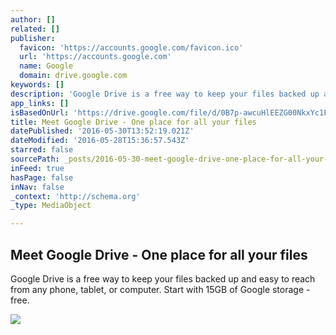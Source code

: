 ```yaml
---
author: []
related: []
publisher:
  favicon: 'https://accounts.google.com/favicon.ico'
  url: 'https://accounts.google.com'
  name: Google
  domain: drive.google.com
keywords: []
description: 'Google Drive is a free way to keep your files backed up and easy to reach from any phone, tablet, or computer. Start with 15GB of Google storage - free.'
app_links: []
isBasedOnUrl: 'https://drive.google.com/file/d/0B7p-awcuHlEEZG00NkxYc1F1eVE/view'
title: Meet Google Drive - One place for all your files
datePublished: '2016-05-30T13:52:19.021Z'
dateModified: '2016-05-28T15:36:57.543Z'
starred: false
sourcePath: _posts/2016-05-30-meet-google-drive-one-place-for-all-your-files.md
inFeed: true
hasPage: false
inNav: false
_context: 'http://schema.org'
_type: MediaObject

---
```

<article style=""><h1>Meet Google Drive - One place for all your files</h1><p>Google Drive is a free way to keep your files backed up and easy to reach from any phone, tablet, or computer. Start with 15GB of Google storage - free.</p><img src="https://ssl.gstatic.com/accounts/ui/avatar_2x.png" /></article>